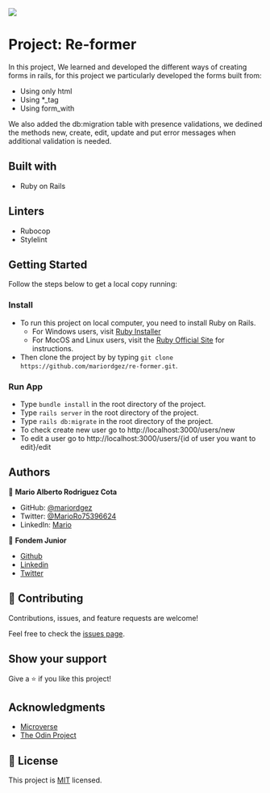 ![](https://img.shields.io/badge/Microverse-blueviolet)

# Project: Re-former

In this project, We learned and developed the different ways of creating forms in rails, for this project we particularly developed the forms built from:

- Using only html
- Using \*\_tag
- Using form_with

We also added the db:migration table with presence validations, we dedined the methods new, create, edit, update and put error messages when additional validation is needed.

## Built with

- Ruby on Rails

## Linters

- Rubocop
- Stylelint

## Getting Started

Follow the steps below to get a local copy running:

### Install

- To run this project on local computer, you need to install Ruby on Rails.
  - For Windows users, visit [Ruby Installer](https://rubyinstaller.org/)
  - For MocOS and Linux users, visit the [Ruby Official Site](https://www.ruby-lang.org/en/downloads/) for instructions.
- Then clone the project by by typing `git clone https://github.com/mariordgez/re-former.git`.

### Run App

- Type `bundle install` in the root directory of the project.
- Type `rails server` in the root directory of the project.
- Type `rails db:migrate` in the root directory of the project.
- To check create new user go to http://localhost:3000/users/new
- To edit a user go to http://localhost:3000/users/{id of user you want to edit}/edit

## Authors

👤 **Mario Alberto Rodriguez Cota**

- GitHub: [@mariordgez](https://github.com/mariordgez)
- Twitter: [@MarioRo75396624](https://twitter.com/MarioRo75396624)
- LinkedIn: [Mario](https://www.linkedin.com/in/mario-alberto-rodriguez-cota-a2860a205/)

👤 **Fondem Junior**

- [Github](https://github.com/Fondem-Jr)
- [Linkedin](https://www.linkedin.com/in/fondem-junior-57484744/)
- [Twitter](https://twitter.com/OpportunistZeus)

## 🤝 Contributing

Contributions, issues, and feature requests are welcome!

Feel free to check the [issues page](https://github.com/mariordgez/re-former/issues).

## Show your support

Give a ⭐️ if you like this project!

## Acknowledgments

- [Microverse](https://www.microverse.org/)
- [The Odin Project](https://www.theodinproject.com/paths/full-stack-ruby-on-rails/courses/ruby-on-rails/lessons/forms)

## 📝 License

This project is [MIT]() licensed.
